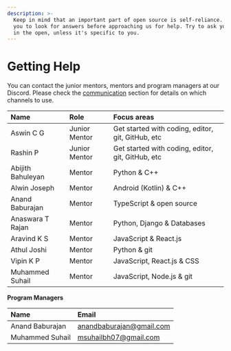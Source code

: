 ```yaml
---
description: >-
  Keep in mind that an important part of open source is self-reliance. We expect
  you to look for answers before approaching us for help. Try to ask your doubts
  in the open, unless it's specific to you.
---
```


# Getting Help

You can contact the junior mentors, mentors and program managers at our Discord. Please check the [communication](https://openhack.gitbook.io/openhack-20/cohort-2/communication) section for details on which channels to use.

| **Name** | Role | Focus areas |
| :--- | :--- | :--- |
| Aswin C G | Junior Mentor | Get started with coding, editor, git, GitHub, etc |
| Rashin P | Junior Mentor | Get started with coding, editor, git, GitHub, etc |
| Abijith Bahuleyan | Mentor | Python & C++ |
| Alwin Joseph | Mentor | Android \(Kotlin\) & C++ |
| Anand Baburajan | Mentor | TypeScript & open source |
| Anaswara T Rajan | Mentor | Python, Django & Databases |
| Aravind K S | Mentor | JavaScript & React.js |
| Athul Joshi | Mentor | Python & git |
| Vipin K P | Mentor | JavaScript, React.js & CSS |
| Muhammed Suhail | Mentor | JavaScript, Node.js & git |

**Program Managers**

| **Name** | **Email** |
| :--- | :--- |
| Anand Baburajan | [anandbaburajan@gmail.com](mailto:anandbaburajan@gmail.com) |
| Muhammed Suhail | [msuhailbh07@gmail.com](mailto:%20msuhailbh07@gmail.com) |

